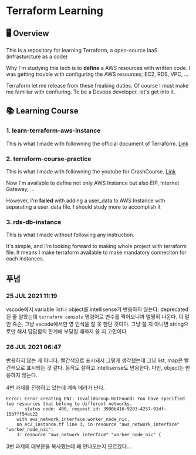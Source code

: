 # Terraform Learning

## 🖥 Overview

This is a repository for learning Terraform, a open-source IaaS (infrasturcture as a code)

Why I'm studying this tech is to **define** a AWS resources with written code. I was getting trouble with configuring the AWS resources; EC2, RDS, VPC, ...

Terraform let me release from these freaking duties. Of course I must make me familiar with confiuring. To be a Devops developer, let's get into it.  

## 📚 Learning Course

### 1. learn-terraform-aws-instance

This is what I made with followning the official document of Terraform.
[Link](https://learn.hashicorp.com/collections/terraform/aws-get-started)

### 2. terraform-course-practice

This is what I made with followning the youtube for CrashCourse. [Link](https://www.youtube.com/watch?v=SLB_c_ayRMo)

Now I'm available to define not only AWS Instance but also  EIP, Internet Gateway, ...

However, I'm **failed** with adding a user_data to AWS Instance with separating a user_data file. I should study more to accomplish it

### 3. rds-db-instance

This is what I made without following any instruction.

It's simple, and I'm looking forward to making whole project with terraform file. It means I make terraform available to make mandatory conneciton for each instances.

## 푸념

### 25 JUL 2021 11:19

vscode에서 variable list나 object를 intellisense가 반응하지 않는다. deprecated 된 줄 알았는데 `terraform console` 명령어로 변수를 찍어보니까 멀쩡히 나온다. 이 말인 즉슨, 그냥 vscode에서만 영 인식을 잘 못 한단 것이다. 그냥 쓸 지 아니면 string으로만 해서 답답함의 한계에 부딪칠 때까지 쓸 지 고민이다.

### 26 JUL 2021 06:47

반응하지 않는 게 아니다. 빨간색으로 표시돼서 그렇게 생각했는데 그냥 list, map은 빨간색으로 표시되는 것 같다. 동작도 잘하고 intellisense도 반응한다. 다만, object는 반응하지 않는다.

4번 과제를 진행하고 있는데 계속 에러가 난다.

``` Text
Error: Error creating ENI: InvalidGroup.NotFound: You have specified two resources that belong to different networks.
       status code: 400, request id: 3990b416-9203-4257-91df-15b7ff54ac22
    with aws_network_interface.worker_node_nic,
    on ec2_instance.tf line 3, in resource "aws_network_interface" "worker_node_nic":
    3: resource "aws_network_interface" "worker_node_nic" {
```

3번 과제의 대부분을 복사했는데 왜 안나오는지 모르겠다...
